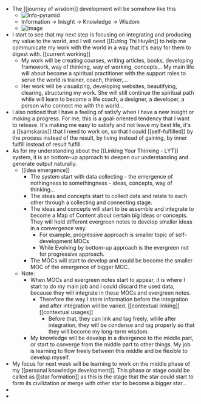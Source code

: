 - The [[journey of wisdom]] development will be somehow like this
    - ![Info-pyramid](https://forum.obsidian.md/uploads/default/original/2X/f/fc9fd08e9f2c29e537b8ce41dcbf4fa16b08fffa.png)
    - Information -> Inisght -> Knowledge -> Wisdom
    - ![image](https://forum.obsidian.md/uploads/default/original/2X/6/6319a25e71dedae4e55fb15e7f98d682da9312d9.jpeg)
- I start to see that my next step is focusing on integrating and producing my value to the world, and I will need [[Dương Thị Huyền]] to help me communicate my work with the world in a way that it's easy for them to digest with. [[current working]]
    - My work will be creating courses, writing articles, books, developing framework, way of thinking, way of working, concepts... My main life will about become a spiritual practitioner with the support roles to serve the world is trainer, coach, thinker,...
    - Her work will be visualizing, developing websites, beautifying, clearing, structuring my work. She will still continue the spiritual path while will learn to become a life coach, a designer, a developer, a person who connect me with the world...
- I also noticed that I have a feeling of satisfy when I have a new insight or making a progress. For me, this is a goal-oriented tendency that I want to release. It's making me easy to satisfy and not leave my best life, it's a [[samskaras]] that I need to work on, so that I could [[self-fulfilled]] by the process instead of the result, by living instead of gaining, by inner fulfill instead of result fulfill.
- As for my understanding about the [[Linking Your Thinking - LYT]] system, it is an bottom-up approach to deepen our understanding and generate output naturally.
    - [[idea emergence]]
        - The system start with data collecting - the emergence of nothingness to somethingness - ideas, concepts, way of thinking...
        - The ideas and concepts start to collect data and relate to each other through a collecting and connecting stage.
        - The ideas and concepts will start to be assemble and integrate to become a Map of Content about certain big ideas or concepts. They will hold different evergreen notes to develop smaller ideas in a convergence way.
            - For example, progressive approach is smaller topic of self-development MOCs
            - While Evolving by bottom-up approach is the evergreen not for progressive approach.
        - The MOCs will start to develop and could be become the smaller MOC of the emergence of bigger MOC.
    - Note:
        - When MOCs and evergreen notes start to appear, it is where I start to do my main job and I could discard the used data, because they will integrate in these MOCs and evergreen notes. 
            - Therefore the way I store information before the integration and after integration will be varied. [[contextual linking]] [[contextual usages]]
                - Before that, they can link and tag freely, while after integration, they will be condense and tag properly so that they will become my long-term wisdom.
        - My knowledge will be develop in a divergence to the middle part, or start to converge from the middle part to other things. My job is learning to flow freely between this middle and be flexible to develop myself.
- My focus for next week will be learning to work on the middle phase of my [[personal knowledge development]]. This phase or stage could be called as [[star formation]] as this is the stage that the star could start to form its civilization or merge with other star to become a bigger star...
- 
- 
